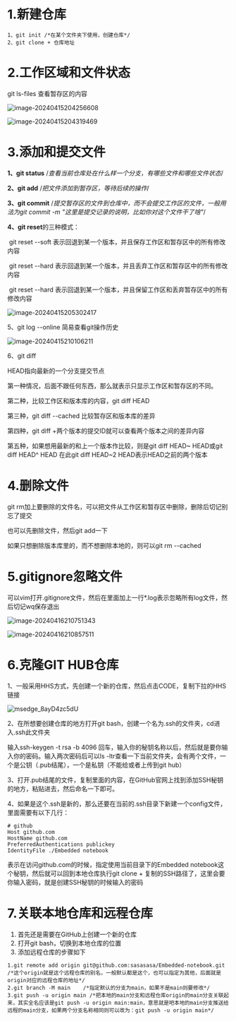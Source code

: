 # 1.新建仓库

```git
1、git init /*在某个文件夹下使用，创建仓库*/
2、git clone + 仓库地址
```

# 2.工作区域和文件状态

git ls-files 查看暂存区的内容

![image-20240415204256608](E:\嵌入式笔记大全\嵌入式笔记大全\操作系统\嵌入式笔记大全\GIT\GIT.assets\image-20240415204256608.png)

![image-20240415204319469](E:\嵌入式笔记大全\嵌入式笔记大全\操作系统\嵌入式笔记大全\GIT\GIT.assets\image-20240415204319469.png)

# 3.添加和提交文件

**1、git status** /*查看当前仓库处在什么样一个分支，有哪些文件和哪些文件状态*/

**2、git add**    /*把文件添加到暂存区，等待后续的操作*/

**3、git commit** /*提交暂存区的文件到仓库中，而不会提交工作区的文件，一般用法为git commit -m "这里是提交记录的说明，比如你对这个文件干了啥"*/

**4、git reset**的三种模式：

​	git reset --soft 表示回退到某一个版本，并且保存工作区和暂存区中的所有修改内容

​	git reset --hard 表示回退到某一个版本，并且丢弃工作区和暂存区中的所有修改内容

​	git reset --hard 表示回退到某一个版本，并且保留工作区和丢弃暂存区中的所有修改内容

![image-20240415205302417](E:\嵌入式笔记大全\嵌入式笔记大全\操作系统\嵌入式笔记大全\GIT\GIT.assets\image-20240415205302417.png)

5、git log --online 简易查看git操作历史

![image-20240415210106211](E:\嵌入式笔记大全\嵌入式笔记大全\操作系统\嵌入式笔记大全\GIT\GIT.assets\image-20240415210106211.png)

6、git diff

HEAD指向最新的一个分支提交节点

第一种情况，后面不跟任何东西，那么就表示只显示工作区和暂存区的不同。

第二种，比较工作区和版本库的内容，git diff HEAD

第三种，git diff --cached 比较暂存区和版本库的差异

第四种，git diff +两个版本的提交ID就可以查看两个版本之间的差异内容

第五种，如果想用最新的和上一个版本作比较，则是git diff HEAD~ HEAD或git diff HEAD^ HEAD 在此git diff HEAD~2 HEAD表示HEAD之前的两个版本

# 4.删除文件

git rm加上要删除的文件名，可以把文件从工作区和暂存区中删除，删除后切记别忘了提交

也可以先删除文件，然后git add一下

如果只想删除版本库里的，而不想删除本地的，则可以git rm --cached

# 5.gitignore忽略文件

可以vim打开.gitignore文件，然后在里面加上一行*.log表示忽略所有log文件，然后切记wq保存退出

![image-20240416210751343](E:\嵌入式笔记大全\嵌入式笔记大全\操作系统\嵌入式笔记大全\GIT\GIT.assets\image-20240416210751343.png)

![image-20240416210857511](E:\嵌入式笔记大全\嵌入式笔记大全\操作系统\嵌入式笔记大全\GIT\GIT.assets\image-20240416210857511.png)



# 6.克隆GIT HUB仓库

1、一般采用HHS方式，先创建一个新的仓库，然后点击CODE，复制下拉的HHS链接

![msedge_8ayD4zc5dU](E:\嵌入式笔记大全\嵌入式笔记大全\操作系统\嵌入式笔记大全\GIT\GIT.assets\msedge_8ayD4zc5dU.png)

2、在所想要创建仓库的地方打开git bash，创建一个名为.ssh的文件夹，cd进入.ssh此文件夹

输入ssh-keygen -t rsa -b 4096 回车，输入你的秘钥名称以后，然后就是要你输入你的密码。输入两次密码后可以ls -ltr查看一下当前文件夹，会有两个文件，一个是公钥（.pub结尾），一个是私钥（不能给或者上传到git hub）

3、打开.pub结尾的文件，复制里面的内容，在GitHub官网上找到添加SSH秘钥的地方，粘贴进去，然后命名一下即可。

4、如果是这个.ssh是新的，那么还要在当前的.ssh目录下新建一个config文件，里面需要有以下几行：

```
# github
Host github.com
HostName github.com
PreferredAuthentications publickey
IdentityFile ./Embedded notebook
```

表示在访问github.com的时候，指定使用当前目录下的Embedded notebook这个秘钥，然后就可以回到本地仓库执行git clone + 复制的SSH路径了，这里会要你输入密码，就是创建SSH秘钥的时候输入的密码

# 7.关联本地仓库和远程仓库

1. 首先还是需要在GitHub上创建一个新的仓库
2. 打开git bash，切换到本地仓库的位置
3. 添加远程仓库的步骤如下

```
1.git remote add origin git@github.com:sasasasa/Embedded-notebook.git /*这个origin就是这个远程仓库的别名，一般默认都是这个，也可以指定为其他，后面就是origin对应的远程仓库的地址*/
2.git branch -M main    /*指定默认的分支为main，如果不是main则要修改*/
3.git push -u origin main /*把本地的main分支和远程仓库origin的main分支关联起来，其实全名应该是git push -u origin main:main，意思就是吧本地的main分支推送给远程的main分支，如果两个分支名称相同则可以改为：git push -u origin main*/
```



















































